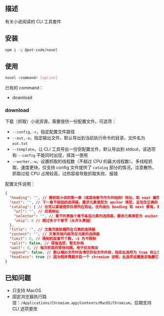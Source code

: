 ## 描述

有关小说阅读的 CLI 工具套件

## 安装

```bash
npm i -g @pot-code/novel 
```

## 使用

```bash
novel <command> [option]
```

已有的 command：

- download

### download

下载（抓取）小说资源，需要提供一份配置文件。可选项：

- `--config,-c`，指定配置文件路径
- `--out,-o`，指定输出文件，默认导出到当前执行命令的目录，文件名为 `out.txt`
- `--template`，让 CLI 工具导出一份空配置文件，默认导出到 stdout，该选项和 `--config` 不能同时出现，择其一使用
- `--worker,-w`，设置抓取的线程数（不超过 CPU 的最大线程数）。多线程抓取，速度更快，仅支持 config 文件提供了 `catalog` 部分的情况。注意散热，抓取过程 CPU 占用较高，过热容易导致抓取失败、报错

配置文件说明：

```json
{
  "heading": "", // 要抓取小说的第一章（或其他章节作为开始的）网址，和 next 属性必须成对出现
  "next": "", // 下一章节按钮的选择器，要求元素类型为 anchor 类型，且包含正确的 href 值，暂不支持 js 驱动的按钮元素
  "catalog": { // 也可以直接提供目录所在网址，优先级比 heading 和 next 要高，两者可择其一出现
    "url": "", // 目录网址
    "selector": "", // 章节列表每个章节条目元素的选择器，要求元素类型为 anchor 类型，且包含正确的 href 值，暂不支持 js 驱动的按钮元素
    "skip": 0 // 跳过多少个章节（从开头算起）
  },
  "title": "", // 文章页面标题所在元素的选择器
  "content": "", // 文章页面内容所在元素的选择器
  "limit": 0, // 限制抓取章节个数，-1 为不限制
  "split": false, // 保留选项，暂无作用
  "wait": 0, // 每次抓取的等待间隔，用于反反爬虫
  "append": false, // 默认输出文件时会清空目标文件内容，指定此选项为 true 则让当前输出追加到目标文件的末尾
  "headless": true // 因为程序需要开启一个 chromium 进程，此选项设置是否隐藏它的界面展示，为 true 则隐藏
}
```

## 已知问题

- 只支持 MacOS
- 固定浏览器执行路径：`/Applications/Chromium.app/Contents/MacOS/Chromium`，后期支持 CLI 选项更改